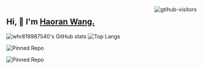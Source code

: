<a href="https://github.com/Charmve/computer-vision-in-action">
    <img align="right" src="https://komarev.com/ghpvc/?username=whr819987540&label=Visitors&color=blue&style=flat&logo=github" alt="gtihub-visitors" />
</a>

## Hi, 👋  I'm <a href="https://whr819987540.github.io/" target="_blank">Haoran Wang.</a>

![whr819987540's GitHub stats](https://github-readme-stats.vercel.app/api?username=whr819987540&count_private=true&show_icons=true&rank_icon=percentile)
![Top Langs](https://github-readme-stats.vercel.app/api/top-langs/?username=whr819987540&hide=jupyter%20notebook,tex)

![Pinned Repo](https://github-readme-stats.vercel.app/api/pin/?username=whr819987540&repo=Voice-Control-for-ChatMindAI&show_owner=true)

![Pinned Repo](https://github-readme-stats.vercel.app/api/pin/?username=whr819987540&repo=viewer&show_owner=true)

